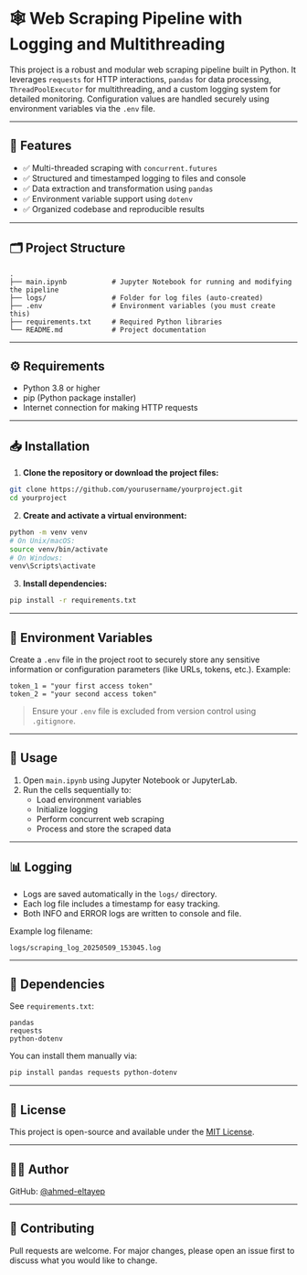# 🕸️ Web Scraping Pipeline with Logging and Multithreading

This project is a robust and modular web scraping pipeline built in Python. It leverages `requests` for HTTP interactions, `pandas` for data processing, `ThreadPoolExecutor` for multithreading, and a custom logging system for detailed monitoring. Configuration values are handled securely using environment variables via the `.env` file.

---

## 📌 Features

- ✅ Multi-threaded scraping with `concurrent.futures`
- ✅ Structured and timestamped logging to files and console
- ✅ Data extraction and transformation using `pandas`
- ✅ Environment variable support using `dotenv`
- ✅ Organized codebase and reproducible results

---

## 🗂️ Project Structure

```
.
├── main.ipynb           # Jupyter Notebook for running and modifying the pipeline
├── logs/                # Folder for log files (auto-created)
├── .env                 # Environment variables (you must create this)
├── requirements.txt     # Required Python libraries
└── README.md            # Project documentation
```

---

## ⚙️ Requirements

- Python 3.8 or higher
- pip (Python package installer)
- Internet connection for making HTTP requests

---

## 📥 Installation

1. **Clone the repository or download the project files:**

```bash
git clone https://github.com/yourusername/yourproject.git
cd yourproject
```

2. **Create and activate a virtual environment:**

```bash
python -m venv venv
# On Unix/macOS:
source venv/bin/activate
# On Windows:
venv\Scripts\activate
```

3. **Install dependencies:**

```bash
pip install -r requirements.txt
```

---

## 🔐 Environment Variables

Create a `.env` file in the project root to securely store any sensitive information or configuration parameters (like URLs, tokens, etc.). Example:

```env
token_1 = "your first access token"
token_2 = "your second access token"
```

> Ensure your `.env` file is excluded from version control using `.gitignore`.

---

## 🚀 Usage

1. Open `main.ipynb` using Jupyter Notebook or JupyterLab.
2. Run the cells sequentially to:
   - Load environment variables
   - Initialize logging
   - Perform concurrent web scraping
   - Process and store the scraped data

---

## 📊 Logging

- Logs are saved automatically in the `logs/` directory.
- Each log file includes a timestamp for easy tracking.
- Both INFO and ERROR logs are written to console and file.

Example log filename:

```
logs/scraping_log_20250509_153045.log
```

---

## 🧪 Dependencies

See `requirements.txt`:

```text
pandas
requests
python-dotenv
```

You can install them manually via:

```bash
pip install pandas requests python-dotenv
```

---

## 📄 License

This project is open-source and available under the [MIT License](https://opensource.org/licenses/MIT).

---

## 🙋‍♂️ Author

GitHub: [@ahmed-eltayep](https://github.com/ahmed-eltayep)

---

## 🤝 Contributing

Pull requests are welcome. For major changes, please open an issue first to discuss what you would like to change.
